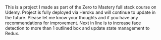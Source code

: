 This is a project I made as part of the Zero to Mastery full stack course on Udemy. Project is fully deployed via Heroku and will continue to update in the future. Please let me know your thoughts and if you have any recommendations for improvement. Next in line is to increase face detection to more than 1 outlined box and update state management to Redux. 
